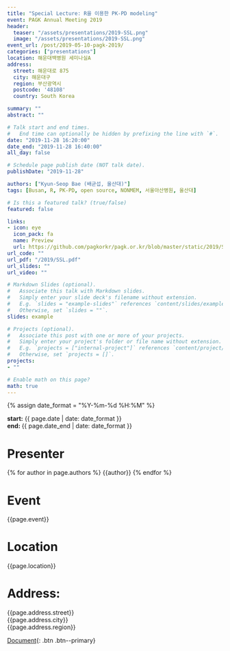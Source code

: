 ```yaml
---
title: "Special Lecture: R을 이용한 PK-PD modeling"
event: PAGK Annual Meeting 2019
header:
  teaser: "/assets/presentations/2019-SSL.png"
  image: "/assets/presentations/2019-SSL.png"
event_url: /post/2019-05-10-pagk-2019/
categories: ["presentations"]
location: 해운대백병원 세미나실A
address:
  street: 해운대로 875
  city: 해운대구
  region: 부산광역시
  postcode: '48108'
  country: South Korea

summary: ""
abstract: ""

# Talk start and end times.
#   End time can optionally be hidden by prefixing the line with `#`.
date: "2019-11-28 16:20:00"
date_end: "2019-11-28 16:40:00"
all_day: false

# Schedule page publish date (NOT talk date).
publishDate: "2019-11-28"

authors: ["Kyun-Seop Bae (배균섭, 울산대)"]
tags: [Busan, R, PK-PD, open source, NONMEM, 서울아산병원, 울산대]

# Is this a featured talk? (true/false)
featured: false

links:
- icon: eye
  icon_pack: fa
  name: Preview
  url: https://github.com/pagkorkr/pagk.or.kr/blob/master/static/2019/SSL.pdf
url_code: ""
url_pdf: "/2019/SSL.pdf"
url_slides: ""
url_video: ""

# Markdown Slides (optional).
#   Associate this talk with Markdown slides.
#   Simply enter your slide deck's filename without extension.
#   E.g. `slides = "example-slides"` references `content/slides/example-slides.md`.
#   Otherwise, set `slides = ""`.
slides: example

# Projects (optional).
#   Associate this post with one or more of your projects.
#   Simply enter your project's folder or file name without extension.
#   E.g. `projects = ["internal-project"]` references `content/project/deep-learning/index.md`.
#   Otherwise, set `projects = []`.
projects:
- ""

# Enable math on this page?
math: true
---
```

{% assign date_format = "%Y-%m-%d %H:%M" %}
<p class="page__date">
  <strong><i class="fas fa-fw fa-calendar-alt" aria-hidden="true"></i>start:</strong> 
  <time class="dt-published" datetime="{{ page.date}}">{{ page.date | date: date_format }}</time>
  <br>
  <strong><i class="fas fa-fw fa-calendar-alt" aria-hidden="true"></i>end: </strong> 
  <time class="dt-published" datetime="{{ page.date_end}}">{{ page.date_end | date: date_format }}</time>
</p>

# Presenter
{% for author in page.authors %}
{{author}} 
{% endfor %}


# Event
{{page.event}}

# Location
{{page.location}}

# Address:
  {{page.address.street}}\
  {{page.address.city}}\
  {{page.address.region}}

[Document](/presentations/2019-SSL.pdf){: .btn .btn--primary}
